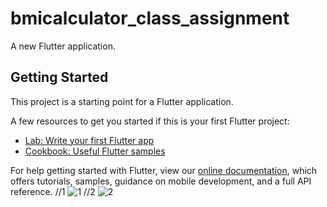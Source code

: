 # bmicalculator_class_assignment

A new Flutter application.

## Getting Started

This project is a starting point for a Flutter application.

A few resources to get you started if this is your first Flutter project:

- [Lab: Write your first Flutter app](https://flutter.dev/docs/get-started/codelab)
- [Cookbook: Useful Flutter samples](https://flutter.dev/docs/cookbook)

For help getting started with Flutter, view our
[online documentation](https://flutter.dev/docs), which offers tutorials,
samples, guidance on mobile development, and a full API reference.
//1
![1](https://user-images.githubusercontent.com/74663100/100323029-eff92c00-2fe6-11eb-8ca7-472091f81bab.PNG)
//2
![2](https://user-images.githubusercontent.com/74663100/100321979-609f4900-2fe5-11eb-9d9b-6fac76e4d095.PNG)
